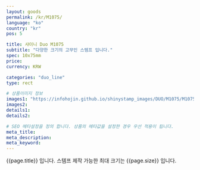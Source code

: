 ```yaml
---
layout: goods
permalink: /kr/M1075/
language: "ko"
country: "kr"
pos: 5

title: 샤이니 Duo M1075
subtitle: "다양한 크기의 고무인 스템프 입니다."
spec: 10x75mm
price:
currency: KRW

categories: "duo_line"
type: rect

# 상품이미지 정보
images1: "https://infohojin.github.io/shinystamp_images/DUO/M1075/M1075_1.jpg"
images2:
details1:
details2:    

# SEO 메타설정을 정의 합니다. 상품의 메타값을 설정한 경우 우선 적용이 됩니다.
meta_title: 
meta_description:
meta_keyword:
---
```


{{page.title}} 입니다. 스템프 제작 가능한 최대 크기는 {{page.size}} 입니다.